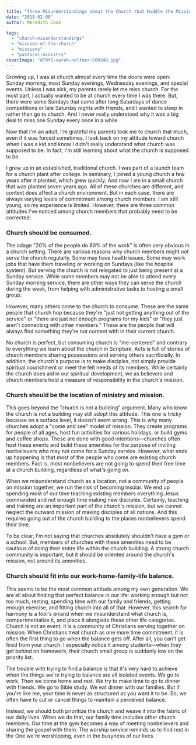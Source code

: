 ```yaml
---
title: "Three Misunderstandings about the Church that Muddle the Mission"
date: "2018-02-08"
author: Meredith Cook

tags: 
  - "church-misunderstandings"
  - "mission-of-the-church"
  - "missions"
  - "pastoral-ministry"
coverImage: "d79f1-sarah-noltner-509340.jpg"
---
```


Growing up, I was at church almost every time the doors were open: Sunday morning, most Sunday evenings, Wednesday evenings, and special events. Unless I was sick, my parents rarely let me miss church. For the most part, I actually wanted to be at church every time I was there. But, there were some Sundays that came after long Saturdays of dance competitions or late Saturday nights with friends, and I wanted to sleep in rather than go to church. And I never really understood why it was a big deal to miss one Sunday every once in a while.

Now that I'm an adult, I'm grateful my parents took me to church that much, even if it was forced sometimes. I look back on my attitude toward church when I was a kid and know I didn't really understand what church was supposed to be. In fact, I'm still learning about what the church is supposed to be.

I grew up in an established, traditional church. I was part of a launch team for a church plant after college. In seminary, I joined a young church a few years after it planted, which grew quickly. And now I am in a small church that was planted seven years ago. All of these churches are different, and context does affect a church environment. But in each case, there are always varying levels of commitment among church members. I am still young, so my experience is limited. However, there are three common attitudes I've noticed among church members that probably need to be corrected:

### Church should be consumed.

The adage "20% of the people do 80% of the work" is often very obvious in a church setting. There are various reasons why church members might not serve the church regularly. Some may have health issues. Some may work jobs that have them traveling or working on Sundays (like the hospital system). But serving the church is not relegated to just being present at a Sunday service. While some members may not be able to attend every Sunday morning service, there are other ways they can serve the church during the week, from helping with administrative tasks to hosting a small group.

However, many others come to the church to consume. These are the same people that church hop because they're "just not getting anything out of the service" or "there are just not enough programs for my kids" or "they just aren't connecting with other members." These are the people that will always find something they're not content with in their current church.

No church is perfect, but consuming church is "me-centered" and contrary to everything we learn about the church in Scripture. Acts is full of stories of church members sharing possessions and serving others sacrificially. In addition, the church's purpose is to make disciples, not simply provide spiritual nourishment or meet the felt needs of its members. While certainly the church does aid in our spiritual development, we as believers and church members hold a measure of responsibility in the church's mission.

### Church should be the location of ministry and mission.

This goes beyond the "church is not a building" argument. Many who know the church is not a building may still adopt this attitude. This one is tricky because on a surface level, it doesn't seem wrong. This is why many churches adopt a "come and see" model of mission. They create programs for people of all ages, host fun activities for various holidays, or build gyms and coffee shops. These are done with good intentions—churches often host these events and build these amenities for the purpose of inviting nonbelievers who may not come for a Sunday service. However, what ends up happening is that most of the people who come are existing church members. Fact is, most nonbelievers are not going to spend their free time at a church building, regardless of what's going on.

When we misunderstand church as a location, not a community of people on mission together, we run the risk of becoming insular. We end up spending most of our time teaching existing members everything Jesus commanded and not enough time making new disciples. Certainly, teaching and training are an important part of the church's mission, but we cannot neglect the outward mission of making disciples of all nations. And this requires going out of the church building to the places nonbelievers spend their time.

To be clear, I'm not saying that churches absolutely shouldn't have a gym or a school. But, members of churches with these amenities need to be cautious of doing their entire life within the church building. A strong church community is important, but it should be oriented around the church's mission, not around its amenities.

### Church should fit into our work-home-family-life balance.

This seems to be the most common attitude among my own generation. We are all about finding that perfect balance in our life: working enough but not too much, resting, spending time with our family and friends, getting enough exercise, and fitting church into all of that. However, this search for harmony is a fool's errand when we misunderstand what church is, compartmentalize it, and place it alongside these other life categories. Church is not an event; it is a community of Christians serving together on mission. When Christians treat church as one more time commitment, it is often the first thing to go when the balance gets off. After all, you can't get fired from your church. I especially notice it among students—when they get behind on homework, their church small group is suddenly low on the priority list.

The trouble with trying to find a balance is that it's very hard to achieve when the things we're trying to balance are all isolated events. We go to work. Then we come home and rest. We try to make time to go to dinner with friends. We go to Bible study. We eat dinner with our families. But if you're like me, your time is never as structured as you want it to be. So, we often have to cut or cancel things to maintain a perceived balance.

Instead, we should both prioritize the church and weave it into the fabric of our daily lives. When we do that, our family time includes other church members. Our time at the gym becomes a way of meeting nonbelievers and sharing the gospel with them. The worship service reminds us to find rest in the One we're worshipping, even in the busyness of our lives.
